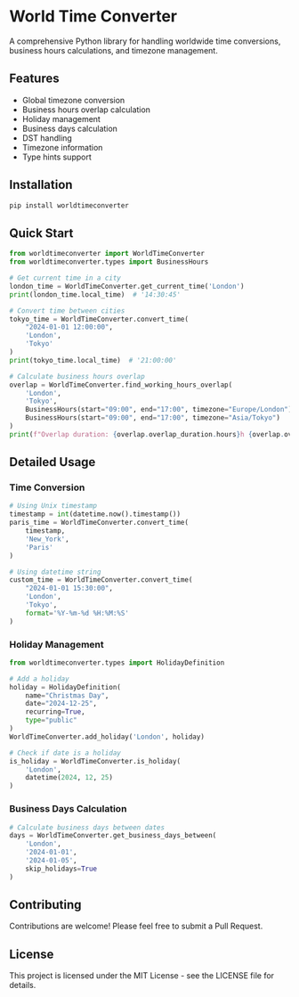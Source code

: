 # World Time Converter

A comprehensive Python library for handling worldwide time conversions, business hours calculations, and timezone management.

## Features

- Global timezone conversion
- Business hours overlap calculation
- Holiday management
- Business days calculation
- DST handling
- Timezone information
- Type hints support

## Installation

```bash
pip install worldtimeconverter
```

## Quick Start

```python
from worldtimeconverter import WorldTimeConverter
from worldtimeconverter.types import BusinessHours

# Get current time in a city
london_time = WorldTimeConverter.get_current_time('London')
print(london_time.local_time)  # '14:30:45'

# Convert time between cities
tokyo_time = WorldTimeConverter.convert_time(
    "2024-01-01 12:00:00",
    'London',
    'Tokyo'
)
print(tokyo_time.local_time)  # '21:00:00'

# Calculate business hours overlap
overlap = WorldTimeConverter.find_working_hours_overlap(
    'London',
    'Tokyo',
    BusinessHours(start="09:00", end="17:00", timezone="Europe/London"),
    BusinessHours(start="09:00", end="17:00", timezone="Asia/Tokyo")
)
print(f"Overlap duration: {overlap.overlap_duration.hours}h {overlap.overlap_duration.minutes}m")
```

## Detailed Usage

### Time Conversion

```python
# Using Unix timestamp
timestamp = int(datetime.now().timestamp())
paris_time = WorldTimeConverter.convert_time(
    timestamp,
    'New_York',
    'Paris'
)

# Using datetime string
custom_time = WorldTimeConverter.convert_time(
    "2024-01-01 15:30:00",
    'London',
    'Tokyo',
    format='%Y-%m-%d %H:%M:%S'
)
```

### Holiday Management

```python
from worldtimeconverter.types import HolidayDefinition

# Add a holiday
holiday = HolidayDefinition(
    name="Christmas Day",
    date="2024-12-25",
    recurring=True,
    type="public"
)
WorldTimeConverter.add_holiday('London', holiday)

# Check if date is a holiday
is_holiday = WorldTimeConverter.is_holiday(
    'London',
    datetime(2024, 12, 25)
)
```

### Business Days Calculation

```python
# Calculate business days between dates
days = WorldTimeConverter.get_business_days_between(
    'London',
    '2024-01-01',
    '2024-01-05',
    skip_holidays=True
)
```

## Contributing

Contributions are welcome! Please feel free to submit a Pull Request.

## License

This project is licensed under the MIT License - see the LICENSE file for details.
```
